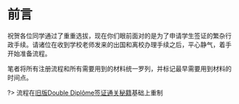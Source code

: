 # 前言

祝贺各位同学通过了重重选拔，现在你们眼前面对的是为了申请学生签证的繁杂行政手续。请诸位在收到学校老师发来的出国和离校办理手续之后，平心静气，着手开始准备流程。

笔者将所有注册流程和所有需要用到的材料统一罗列，并标记最早需要用到材料的时间点。

?> 流程在[旧版Double Diplôme签证通关秘籍](DD签证通关秘籍_V2021.md)基础上重制
